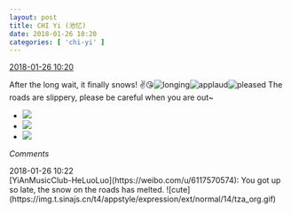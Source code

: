 ```yaml
---
layout: post
title: CHI Yi (池忆)
date: 2018-01-26 10:20
categories: [ 'chi-yi' ]
---
```


<div class="weibo-info">
  <a href="https://weibo.com/6117581836/G0a0IBopS">2018-01-26 10:20</a>
</div>

After the long wait, it finally snows! :v::kissing_heart:![longing](https://img.t.sinajs.cn/t4/appstyle/expression/ext/normal/37/moren_chongjing_org.png)![applaud](https://img.t.sinajs.cn/t4/appstyle/expression/ext/normal/36/gza_org.gif)![pleased](https://img.t.sinajs.cn/t4/appstyle/expression/ext/normal/0b/tootha_org.gif) The roads are slippery, please be careful when you are out~

<!-- more -->

<ul class="weibo-pic-list-1">
  <li class="weibo-pic">
    <a href="http://wx2.sinaimg.cn/mw690/006G0KuMly1fntsjmhr5ij30qp0qp448.jpg"><img src="http://wx2.sinaimg.cn/thumb150/006G0KuMly1fntsjmhr5ij30qp0qp448.jpg"/></a>
  </li>
  <li class="weibo-pic">
    <a href="http://wx1.sinaimg.cn/mw690/006G0KuMly1fntsjnn03aj30qp0qpafv.jpg"><img src="http://wx1.sinaimg.cn/thumb150/006G0KuMly1fntsjnn03aj30qp0qpafv.jpg"/></a>
  </li>
  <li class="weibo-pic">
    <a href="http://wx2.sinaimg.cn/mw690/006G0KuMly1fntsjoldvgj30qo0qpwka.jpg"><img src="http://wx2.sinaimg.cn/thumb150/006G0KuMly1fntsjoldvgj30qo0qpwka.jpg"/></a>
  </li>
</ul>

*Comments*

<div class="weibo-info">2018-01-26 10:22</div>
[YiAnMusicClub-HeLuoLuo](https://weibo.com/u/6117570574): You got up so late, the snow on the roads has melted. ![cute](https://img.t.sinajs.cn/t4/appstyle/expression/ext/normal/14/tza_org.gif)
